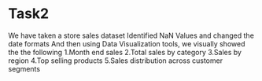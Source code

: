 # Task2
We have taken a store sales dataset 
Identified NaN Values and changed the date formats
And then using Data Visualization tools, we visually showed the the following
1.Month end sales
2.Total sales by category
3.Sales by region
4.Top selling products
5.Sales distribution across customer segments
